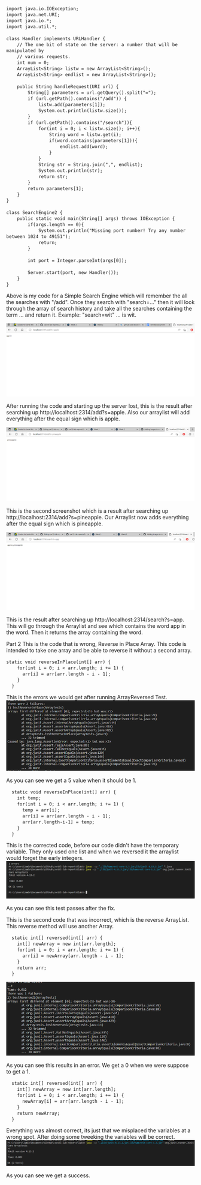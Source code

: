 ```
import java.io.IOException;
import java.net.URI;
import java.io.*;
import java.util.*;

class Handler implements URLHandler {
    // The one bit of state on the server: a number that will be manipulated by
    // various requests.
    int num = 0;
    ArrayList<String> listw = new ArrayList<String>();
    ArrayList<String> endlist = new ArrayList<String>();

    public String handleRequest(URI url) {
        String[] parameters = url.getQuery().split("=");
        if (url.getPath().contains("/add")) {
            listw.add(parameters[1]);
            System.out.println(listw.size());
        } 
        if (url.getPath().contains("/search")){
            for(int i = 0; i < listw.size(); i++){
                String word = listw.get(i);
                if(word.contains(parameters[1])){
                    endlist.add(word);
                }
            }
            String str = String.join(",", endlist);
		    System.out.println(str);
            return str;
        }
        return parameters[1];
    }
}

class SearchEngine2 {
    public static void main(String[] args) throws IOException {
        if(args.length == 0){
            System.out.println("Missing port number! Try any number between 1024 to 49151");
            return;
        }

        int port = Integer.parseInt(args[0]);

        Server.start(port, new Handler());
    }
}
```

Above is my code for a Simple Search Engine which will remember the all the searches with "/add". Once they search with "search=..." then it will look through the array of search history and take all the searches containing the term ... and return it. 
Example: "search=wit" ... is wit. 



![image](https://github.com/JamieWei21/cse15l-lab-reports/blob/main/Example3-Lab2.PNG)

After running the code and starting up the server lost, this is the result after searching up http://localhost:2314/add?s=apple. Also our arraylist will add everything after the equal sign which is apple.



![image](https://github.com/JamieWei21/cse15l-lab-reports/blob/main/Example1-%20Lab2.PNG)

This is the second screenshot which is a result after searching up http://localhost:2314/add?s=pineapple. Our Arraylist now adds everything after the equal sign which is pineapple.





![image](https://github.com/JamieWei21/cse15l-lab-reports/blob/main/Example4-Lab2.PNG)

This is the result after searching up http://localhost:2314/search?s=app. This will go through the Arraylist and see which contains the word app in the word. Then it returns the array containing the word.


Part 2
This is the code that is wrong, Reverse in Place Array. This code is intended to take one array and be able to reverse it without a second array.
```
static void reverseInPlace(int[] arr) {
    for(int i = 0; i < arr.length; i += 1) {
      arr[i] = arr[arr.length - i - 1];
    }
  }
```
This is the errors we would get after running ArrayReversed Test. 
![image](https://github.com/JamieWei21/cse15l-lab-reports/blob/main/Example5-Lab2.PNG)

As you can see we get a 5 value when it should be 1. 

```
  static void reverseInPlace(int[] arr) {
    int temp;
    for(int i = 0; i < arr.length; i += 1) {
      temp = arr[i];
      arr[i] = arr[arr.length - i - 1];
      arr[arr.length-i-1] = temp;
    }
  }
```

This is the corrected code, before our code didn't have the temporary variable. They only used one list and when we reversed it the arraylist would forget the early integers. 
![image](https://github.com/JamieWei21/cse15l-lab-reports/blob/main/Success-Lab2.PNG)

As you can see this test passes after the fix.


This is the second code that was incorrect, which is the reverse ArrayList. This reverse method will use another Array.
```
  static int[] reversed(int[] arr) {
    int[] newArray = new int[arr.length];
    for(int i = 0; i < arr.length; i += 1) {
      arr[i] = newArray[arr.length - i - 1];
    }
    return arr;
  }
```

![image](https://github.com/JamieWei21/cse15l-lab-reports/blob/main/Failure2-Lab2.PNG)

As you can see this results in an error. We get a 0 when we were suppose to get a 1.


```
  static int[] reversed(int[] arr) {
    int[] newArray = new int[arr.length];
    for(int i = 0; i < arr.length; i += 1) {
      newArray[i] = arr[arr.length - i - 1];
    }
    return newArray;
  }
```
Everything was almost correct, its just that we misplaced the variables at a wrong spot. After doing some tweeking the variables will be correct. 
![image](https://github.com/JamieWei21/cse15l-lab-reports/blob/main/Success2-Lab.PNG)

As you can see we get a success.
